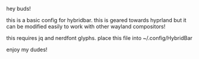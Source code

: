 hey buds!

this is a basic config for hybridbar. this is geared towards hyprland but it can be modified easily to work with other wayland compositors!

this requires jq and nerdfont glyphs. place this file into ~/.config/HybridBar

enjoy my dudes!
